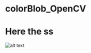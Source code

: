 # colorBlob_OpenCV
# Here the ss
![alt text](https://1.bp.blogspot.com/-zmU37Gc6P1w/YFc6HRjamTI/AAAAAAAAAfU/qcli5fcWaaQ4g1EFuh6H2h9fwBZL8_KFgCLcBGAsYHQ/s1920/Screenshot_20210321-162517_color%2Bblob%2Bivan.jpg)
